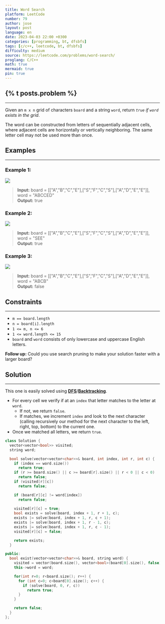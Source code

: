 ```yaml
---
title: Word Search
platform: LeetCode
number: 79
author: jose
layout: post
language: en
date: 2023-04-03 22:00 +0300
categories: [programming, bt, dfsbfs]
tags: [c/c++, leetcode, bt, dfsbfs]
difficulty: medium
source: https://leetcode.com/problems/word-search/
proglang: C/C++
math: true
mermaid: true
pin: true
---
```

## {% t posts.problem %}
---
Given an `m x n` grid of characters `board` and a string `word`, return *`true` if `word` exists in the grid*.  

The word can be constructed from letters of sequentially adjacent cells, where adjacent cells are horizontally or vertically neighboring. The same letter cell may not be used more than once.  

## Examples
---
### **Example 1:**
<img src="https://assets.leetcode.com/uploads/2020/11/04/word2.jpg" />  

>**Input:** board = [["A","B","C","E"],["S","F","C","S"],["A","D","E","E"]], word = "ABCCED"  
>**Output:** true  

### **Example 2:**
<img src="https://assets.leetcode.com/uploads/2020/11/04/word-1.jpg" />  

>**Input:** board = [["A","B","C","E"],["S","F","C","S"],["A","D","E","E"]], word = "SEE"  
>**Output:** true  

### **Example 3:**
<img src="https://assets.leetcode.com/uploads/2020/10/15/word3.jpg" />  

>**Input:** board = [["A","B","C","E"],["S","F","C","S"],["A","D","E","E"]], word = "ABCB"  
>**Output:** false  

## Constraints
---
- `m == board.length`  
- `n = board[i].length`  
- `1 <= m, n <= 6`  
- `1 <= word.length <= 15`  
- `board` and `word` consists of only lowercase and uppercase English letters.  

**Follow up:** Could you use search pruning to make your solution faster with a larger board?

## Solution
---
This one is easily solved using **[DFS](/categories/dfsbfs/)**/**[Backtracking](/categories/bt/)**.  
- For every cell we verify if at an `index` that letter matches to the letter at `word`.  
  - If not, we return `false`.  
  - If matches, we increment `index` and look to the next character (calling recursively our method for the next character to the left, right, top, bottom) to the current one.  
- Once we matched all letters, we return `true`.

```c++
class Solution {
  vector<vector<bool>> visited;
  string word;

  bool solve(vector<vector<char>>& board, int index, int r, int c) {
    if (index == word.size())
      return true;
    if (r >= board.size() || c >= board[r].size() || r < 0 || c < 0)
      return false;
    if (visited[r][c])
      return false;

    if (board[r][c] != word[index])
      return false;
    
    visited[r][c] = true;
    bool exists = solve(board, index + 1, r + 1, c);
    exists |= solve(board, index + 1, r, c + 1);
    exists |= solve(board, index + 1, r - 1, c);
    exists |= solve(board, index + 1, r, c - 1);
    visited[r][c] = false;

    return exists;
  }

public:
  bool exist(vector<vector<char>>& board, string word) {
    visited = vector(board.size(), vector<bool>(board[0].size(), false));
    this->word = word;

    for(int r=0; r<board.size(); r++) {
      for (int c=0; c<board[0].size(); c++) {
        if (solve(board, 0, r, c))
          return true;
      }
    }

    return false;
  }
};
```
